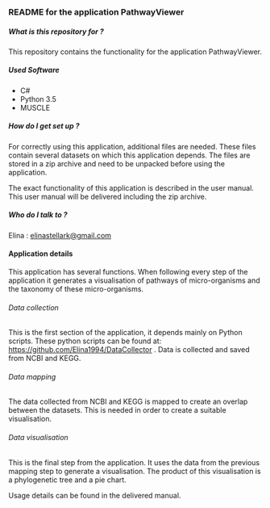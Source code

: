 ### README for the application PathwayViewer

##### What is this repository for ?
This repository contains the functionality for the application PathwayViewer.

##### Used Software
- C#
- Python 3.5
- MUSCLE

##### How do I get set up ?
For correctly using this application, additional files are needed.
These files contain several datasets on which this application depends.
The files are stored in a zip archive and need to be unpacked before using the application.

The exact functionality of this application is described in the user manual. This user
manual will be delivered including the zip archive. 

##### Who do I talk to ?
Elina : elinastellark@gmail.com

#### Application details
This application has several functions. When following every step of the application it
generates a visualisation of pathways of micro-organisms and the taxonomy of these micro-organisms.

###### Data collection
This is the first section of the application, it depends mainly on Python scripts. These python scripts can
be found at: https://github.com/Elina1994/DataCollector . Data is collected and saved from NCBI and KEGG.

###### Data mapping
The data collected from NCBI and KEGG is mapped to create an overlap between the datasets. This is needed in order to create
a suitable visualisation.

###### Data visualisation
This is the final step from the application. It uses the data from the previous mapping step to generate a visualisation.
The product of this visualisation is a phylogenetic tree and a pie chart.

Usage details can be found in the delivered manual.
